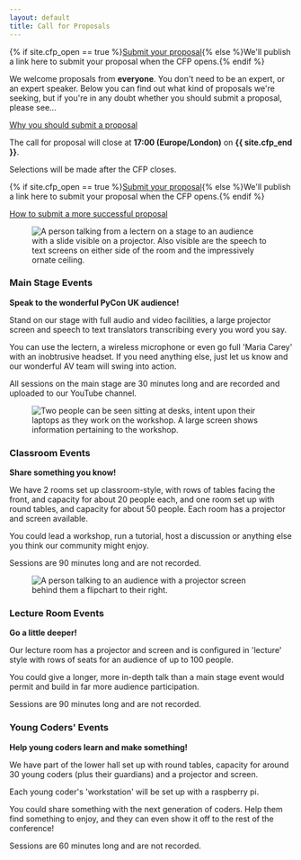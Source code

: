 ```yaml
---
layout: default
title: Call for Proposals
---
```


<p>{% if site.cfp_open == true %}<a href="https://pretalx.com/pycon-uk-{{ site.con_year }}" target="_blank">Submit your proposal</a>{% else %}We'll publish a link here to submit your proposal when the CFP opens.{% endif %}</p>

<p>We welcome proposals from <strong>everyone</strong>. You don't need to be an expert, or an expert speaker. Below you can find out what kind of proposals we're seeking, but if you're in any doubt whether you should submit a proposal, please see...</p>

<a href="/call-for-proposals/why-you-should-submit-proposal/">Why you should submit a proposal</a>

<div class="box box_red">
  <p>The call for proposal will close at <strong>17:00 (Europe/London)</strong> on <strong>{{ site.cfp_end }}</strong>.</p>
  <p>Selections will be made after the CFP closes.</p>
  <p>{% if site.cfp_open == true %}<a href="https://pretalx.com/pycon-uk-{{ site.con_year }}/cfp" target="_blank">Submit your proposal</a>{% else %}We'll publish a link here to submit your proposal when the CFP opens.{% endif %}</p>
</div>

<a href="/call-for-proposals/proposal-submission-advice/">How to submit a more successful proposal</a>

<div class="box box_blue">
  <figure>
    <img src="/images/assembly_room.jpg" alt="A person talking from a lectern on a stage to an audience with a slide visible on a projector. Also visible are the speech to text screens on either side of the room and the impressively ornate ceiling.">
  </figure>

  <h3>Main Stage Events</h3>
  <p><strong>Speak to the wonderful PyCon UK audience!</strong></p>
  <p>Stand on our stage with full audio and video facilities, a large projector screen and speech to text translators transcribing every you word you say.</p>
  <p>You can use the lectern, a wireless microphone or even go full 'Maria Carey' with an inobtrusive headset. If you need anything else, just let us know and our wonderful AV team will swing into action.</p> 
  <p>All sessions on the main stage are 30 minutes long and are recorded and uploaded to our YouTube channel.</p>
</div>

<div class="box box_yellow">
  <figure>
    <img src="/images/workshop.jpg" alt="Two people can be seen sitting at desks, intent upon their laptops as they work on the workshop. A large screen shows information pertaining to the workshop.">
  </figure>

  <h3>Classroom Events</h3>
  <p><strong>Share something you know!</strong></p>
  <p>We have 2 rooms set up classroom-style, with rows of tables facing the front, and capacity for about 20  people each, and one room set up with round tables, and capacity for about 50 people.  Each room has a projector and screen available.</p>
  <p>You could lead a workshop, run a tutorial, host a discussion or anything else you think our community might enjoy.</p>
  <p>Sessions are 90 minutes long and are not recorded.</p>
</div>

<div class="box box_red">
  <figure>
    <img src="/images/room_d.jpg" alt="A person talking to an audience with a projector screen behind them a flipchart to their right.">
  </figure>
  <h3>Lecture Room Events</h3>
  <p><strong>Go a little deeper!</strong></p>
  <p>Our lecture room has a projector and screen and is configured in 'lecture' style with rows of seats for an audience of up to 100 people.</p>
  <p>You could give a longer, more in-depth talk than a main stage event would permit and build in far more audience participation.</p>
  <p>Sessions are 90 minutes long and are not recorded.</p>
</div>

<div class="box box_yellow">
  <h3>Young Coders' Events</h3>
  <p><strong>Help young coders learn and make something!</strong></p>
  <p>We have part of the lower hall set up with round tables, capacity for around 30 young coders (plus their guardians) and a projector and screen.</p>
  <p>Each young coder's 'workstation' will be set up with a raspberry pi.</p>
  <p>You could share something with the next generation of coders. Help them find something to enjoy, and they can even show it off to the rest of the conference!</p>
  <p>Sessions are 60 minutes long and are not recorded.</p>
</div>
